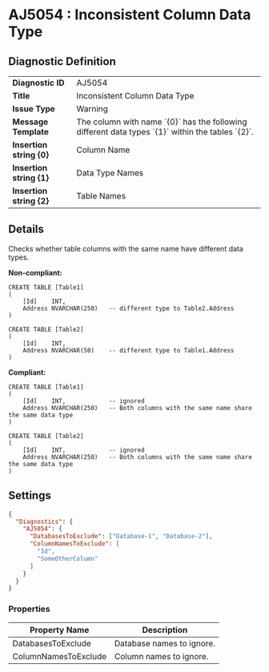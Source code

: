 # AJ5054 : Inconsistent Column Data Type

## Diagnostic Definition

<table>
  <tr>
    <td class="header"><b>Diagnostic ID</b></td>
    <td>AJ5054</td>
  </tr>
  <tr>
    <td class="header"><b>Title</b></td>
    <td>Inconsistent Column Data Type</td>
  </tr>
  <tr>
    <td class="header"><b>Issue Type</b></td>
    <td>Warning</td>
  </tr>
  <tr>
    <td class="header"><b>Message Template</b></td>
    <td>The column with name `{0}` has the following different data types `{1}` within the tables `{2}`.</td>
  </tr>
    <tr>
    <td class="header"><b>Insertion string {0}</b></td>
    <td>Column Name</td>
  </tr>
  <tr>
    <td class="header"><b>Insertion string {1}</b></td>
    <td>Data Type Names</td>
  </tr>
  <tr>
    <td class="header"><b>Insertion string {2}</b></td>
    <td>Table Names</td>
  </tr>

</table>

## Details

Checks whether table columns with the same name have different data types.

**Non-compliant:**

```tsql
CREATE TABLE [Table1]
(
    [Id]    INT,
    Address NVARCHAR(250)   -- different type to Table2.Address
)

CREATE TABLE [Table2]
(
    [Id]    INT,
    Address NVARCHAR(50)    -- different type to Table1.Address
)
```

**Compliant:**

```tsql
CREATE TABLE [Table1]
(
    [Id]    INT,            -- ignored
    Address NVARCHAR(250)   -- Both columns with the same name share the same data type
)

CREATE TABLE [Table2]
(
    [Id]    INT,            -- ignored
    Address NVARCHAR(250)   -- Both columns with the same name share the same data type
)
```


## Settings

```json
{
  "Diagnostics": {
    "AJ5054": {
      "DatabasesToExclude": ["Database-1", "Database-2"],
      "ColumnNamesToExclude": [
        "Id",
        "SomeOtherColumn"
      ]
    }
  }
}
```


### Properties

| Property Name        | Description               |
|----------------------|---------------------------|
| DatabasesToExclude   | Database names to ignore. |
| ColumnNamesToExclude | Column names to ignore.   |




